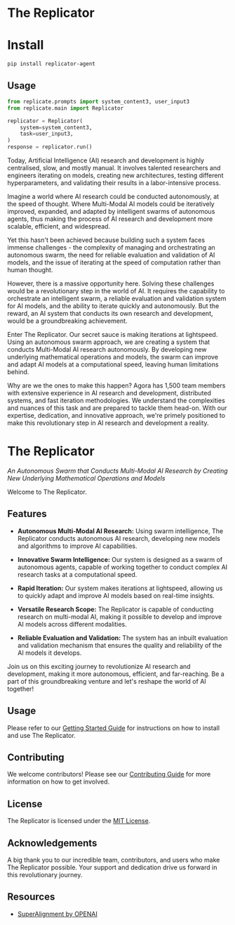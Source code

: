 # The Replicator

# Install
`pip install replicator-agent`

## Usage

```python
from replicate.prompts import system_content3, user_input3
from replicate.main import Replicator

replicator = Replicator(
    system=system_content3,
    task=user_input3,
)
response = replicator.run()


```

Today, Artificial Intelligence (AI) research and development is highly centralised, slow, and mostly manual. It involves talented researchers and engineers iterating on models, creating new architectures, testing different hyperparameters, and validating their results in a labor-intensive process. 

Imagine a world where AI research could be conducted autonomously, at the speed of thought. Where Multi-Modal AI models could be iteratively improved, expanded, and adapted by intelligent swarms of autonomous agents, thus making the process of AI research and development more scalable, efficient, and widespread.

Yet this hasn't been achieved because building such a system faces immense challenges - the complexity of managing and orchestrating an autonomous swarm, the need for reliable evaluation and validation of AI models, and the issue of iterating at the speed of computation rather than human thought.

However, there is a massive opportunity here. Solving these challenges would be a revolutionary step in the world of AI. It requires the capability to orchestrate an intelligent swarm, a reliable evaluation and validation system for AI models, and the ability to iterate quickly and autonomously. But the reward, an AI system that conducts its own research and development, would be a groundbreaking achievement.

Enter The Replicator. Our secret sauce is making iterations at lightspeed. Using an autonomous swarm approach, we are creating a system that conducts Multi-Modal AI research autonomously. By developing new underlying mathematical operations and models, the swarm can improve and adapt AI models at a computational speed, leaving human limitations behind.

Why are we the ones to make this happen? Agora has 1,500 team members with extensive experience in AI research and development, distributed systems, and fast iteration methodologies. We understand the complexities and nuances of this task and are prepared to tackle them head-on. With our expertise, dedication, and innovative approach, we're primely positioned to make this revolutionary step in AI research and development a reality.

# The Replicator
*An Autonomous Swarm that Conducts Multi-Modal AI Research by Creating New Underlying Mathematical Operations and Models*

Welcome to The Replicator. 

## Features
- **Autonomous Multi-Modal AI Research:** Using swarm intelligence, The Replicator conducts autonomous AI research, developing new models and algorithms to improve AI capabilities.

- **Innovative Swarm Intelligence:** Our system is designed as a swarm of autonomous agents, capable of working together to conduct complex AI research tasks at a computational speed.

- **Rapid Iteration:** Our system makes iterations at lightspeed, allowing us to quickly adapt and improve AI models based on real-time insights.

- **Versatile Research Scope:** The Replicator is capable of conducting research on multi-modal AI, making it possible to develop and improve AI models across different modalities.

- **Reliable Evaluation and Validation:** The system has an inbuilt evaluation and validation mechanism that ensures the quality and reliability of the AI models it develops.

Join us on this exciting journey to revolutionize AI research and development, making it more autonomous, efficient, and far-reaching. Be a part of this groundbreaking venture and let's reshape the world of AI together!

## Usage
Please refer to our [Getting Started Guide](./Getting-Started.md) for instructions on how to install and use The Replicator. 

## Contributing
We welcome contributors! Please see our [Contributing Guide](./Contributing.md) for more information on how to get involved.

## License
The Replicator is licensed under the [MIT License](./LICENSE.md).

## Acknowledgements
A big thank you to our incredible team, contributors, and users who make The Replicator possible. Your support and dedication drive us forward in this revolutionary journey.

## Resources

* [SuperAlignment by OPENAI](https://openai.com/blog/introducing-superalignment)